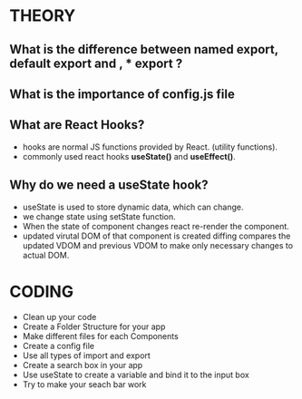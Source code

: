 # THEORY

## What is the difference between **named export**, **default export** and **, \* export** ?

## What is the importance of config.js file

## What are React Hooks?

- hooks are normal JS functions provided by React. (utility functions).
- commonly used react hooks **useState()** and **useEffect()**.

## Why do we need a useState hook?

- useState is used to store dynamic data, which can change.
- we change state using setState function.
- When the state of component changes react re-render the component.
- updated virutal DOM of that component is created diffing compares the updated VDOM and previous VDOM to make only necessary changes to actual DOM.

# CODING

- Clean up your code
- Create a Folder Structure for your app
- Make different files for each Components
- Create a config file
- Use all types of import and export
- Create a search box in your app
- Use useState to create a variable and bind it to the input box
- Try to make your seach bar work
